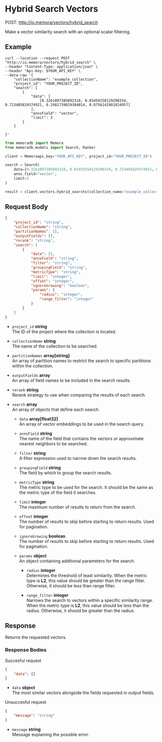 # Hybrid Search Vectors

POST: http://io.memora/vectors/hybrid_search

Make a vector similarity search with an optional scalar filtering.

## Example


```shell
curl --location --request POST "http://io.memora/vectors/hybrid_search" \
--header "Content-Type: application/json" \
--header "Api-Key: $YOUR_API_KEY" \
--data-raw '{
    "collectionName": "example_collection",
    "project_id": "YOUR_PROJECT_ID",
    "search": [
        {
            "data": [
                [0.3261097285092318, 0.03459258129290334, 0.723405829374921, 0.2981739029384014, 0.8756142981024957]
            ],
            "annsField": "vector",
            "limit": 3
        }
    ]
    
}'
```
```python
from memoradb import Memora
from memoradb.models import Search, Ranker

client = Memoraapi_key="YOUR_API_KEY", project_id="YOUR_PROJECT_ID")

search = Search(
    data=[0.3261097285092318, 0.03459258129290334, 0.723405829374921, 0.2981739029384014, 0.8756142981024957],
    anns_field="vector",
    limit=3
)

result = client.vectors.hybrid_searchs(collection_name="example_collection", search=[search])
```
## Request Body

```json
{
    "project_id": "string",
    "collectionName": "string",
    "partitionNames": [],
    "outputFields": [],
    "rerank": "string",
    "search": [
        {
            "data": [],
            "annsField": "string",
            "filter": "string",
            "groupingField": "string",
            "metricType": "string",
            "limit": "integer",
            "offset": "integer",
            "ignoreGrowing": "boolean",
            "params": {
                "radius": "integer",
                "range_filter": "integer"
            }
        }
    ]
}
```

- `project_id` __string__  
  The ID of the project where the collection is located.

- `collectionName` __string__  
  The name of the collection to be searched.

- `partitionNames` __array[string]__  
  An array of partition names to restrict the search to specific partitions within the collection.

- `outputFields` __array__  
  An array of field names to be included in the search results.

- `rerank` __string__  
  Rerank strategy to use when comparing the results of each search.

- `search` __array__  
  An array of objects that define each search.

    - `data` __array[float32]__  
      An array of vector embeddings to be used in the search query.

    - `annsField` __string__  
      The name of the field that contains the vectors or approximate nearest neighbors to be searched.

    - `filter` __string__  
      A filter expression used to narrow down the search results.

    - `groupingField` __string__  
      The field by which to group the search results.

    - `metricType` __string__  
      The metric type to be used for the search. It should be the same as the metric type of the field it searches.

    - `limit` __integer__  
      The maximum number of results to return from the search.

    - `offset` __integer__  
      The number of results to skip before starting to return results. Used for pagination.

    - `ignoreGrowing` __boolean__  
      The number of results to skip before starting to return results. Used for pagination.

    - `params` __object__  
      An object containing additional parameters for the search.

        - `radius` __integer__  
          Determines the threshold of least similarity. When the metric type is **L2**, this value should be greater than the range filter. Otherwise, it should be less than range filter.

        - `range_filter` __integer__  
          Narrows the search to vectors within a specific similarity range. When the metric type is **L2**, this value should be less than the radius. Otherwise, it should be greater than the radius.



## Response

Returns the requested vectors.

### Response Bodies

Succesful request
```json
{
    "data": {}
}
```

- `data` __object__ </br> The most similar vectors alongside the fields requested in output fields.



Unsuccesful request
```json
{
    "message": "string"
}
```

- `message` __string__ </br> Message explaining the possible error.